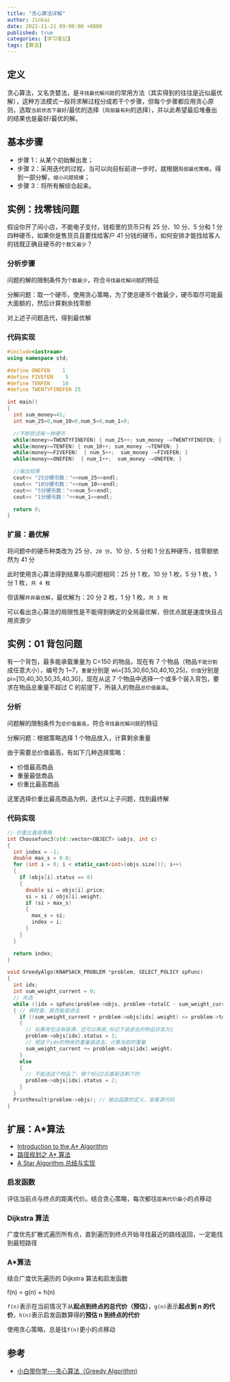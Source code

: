 ```yaml
---
title: "贪心算法详解"
author: Jinkai
date: 2022-11-21 09:00:00 +0800
published: true
categories: [学习笔记]
tags: [算法]
---
```


## 定义

贪心算法，又名贪婪法，是`寻找最优解问题`的常用方法（其实得到的往往是近似最优解），这种方法模式一般将求解过程分成若干个步骤，但每个步骤都应用贪心原则，选取`当前状态下最好`/最优的选择（`局部最有利`的选择），并以此希望最后堆叠出的结果也是最好/最优的解。

## 基本步骤

- 步骤 1：从某个初始解出发；
- 步骤 2：采用迭代的过程，当可以向目标前进一步时，就根据`局部最优策略`，得到一部分解，`缩小问题规模`；
- 步骤 3：将所有解综合起来。

## 实例：找零钱问题

假设你开了间小店，不能电子支付，钱柜里的货币只有 25 分、10 分、5 分和 1 分四种硬币，如果你是售货员且要找给客户 41 分钱的硬币，如何安排才能找给客人的钱既正确且硬币的`个数又最少`？

### 分析步骤

问题的解的限制条件为`个数最少`，符合`寻找最优解问题`的特征

分解问题：取一个硬币，使用贪心策略，为了使总硬币个数最少，硬币取尽可能最大面额的，然后计算剩余找零额

对上述子问题迭代，得到最优解

### 代码实现

```cpp
#include<iostream>
using namespace std;

#define ONEFEN    1
#define FIVEFEN    5
#define TENFEN    10
#define TWENTYFINEFEN 25

int main()
{
  int sum_money=41;
  int num_25=0,num_10=0,num_5=0,num_1=0;

  //不断尝试每一种硬币
  while(money>=TWENTYFINEFEN) { num_25++; sum_money -=TWENTYFINEFEN; }
  while(money>=TENFEN) { num_10++; sum_money -=TENFEN; }
  while(money>=FIVEFEN)  { num_5++;  sum_money -=FIVEFEN; }
  while(money>=ONEFEN)  { num_1++;  sum_money -=ONEFEN; }

  //输出结果
  cout<< "25分硬币数："<<num_25<<endl;
  cout<< "10分硬币数："<<num_10<<endl;
  cout<< "5分硬币数："<<num_5<<endl;
  cout<< "1分硬币数："<<num_1<<endl;

  return 0;
}
```

### 扩展：最优解

将问题中的硬币种类改为 25 分、`20 分`、10 分、5 分和 1 分五种硬币，找零额依然为 41 分

此时使用贪心算法得到结果与原问题相同：25 分 1 枚，10 分 1 枚，5 分 1 枚，1 分 1 枚，`共 4 枚`

但该解`并非最优解`，最优解为：20 分 2 枚，1 分 1 枚，`共 3 枚`

可以看出贪心算法的局限性是不能得到确定的全局最优解，但优点就是速度快且占用资源少

## 实例：01 背包问题

有一个背包，最多能承载重量为 C=150 的物品，现在有 7 个物品（物品`不能分割`成任意大小），编号为 1~7，`重量`分别是 wi=[35,30,60,50,40,10,25]，`价值`分别是 pi=[10,40,30,50,35,40,30]，现在从这 7 个物品中选择一个或多个装入背包，要求在物品总重量不超过 C 的前提下，所装入的物品`总价值最高`。

### 分析

问题解的限制条件为`总价值最高`，符合`寻找最优解问题`的特征

分解问题：根据策略选择 1 个物品放入，计算剩余重量

由于需要总价值最高，有如下几种选择策略：

- 价值最高商品
- 重量最低商品
- 价重比最高商品

这里选择价重比最高商品为例，迭代以上子问题，找到最终解

### 代码实现

```cpp
// 价重比最高策略
int Choosefunc3(std::vector<OBJECT> &objs, int c)
{
  int index = -1;
  double max_s = 0.0;
  for (int i = 0; i < static_cast<int>(objs.size()); i++)
  {
    if (objs[i].status == 0)
    {
      double si = objs[i].price;
      si = si / objs[i].weight;
      if (si > max_s)
      {
        max_s = si;
        index = i;
      }
    }
  }

  return index;
}

void GreedyAlgo(KNAPSACK_PROBLEM *problem, SELECT_POLICY spFunc)
{
  int idx;
  int sum_weight_current = 0;
  // 先选
  while ((idx = spFunc(problem->objs, problem->totalC - sum_weight_current)) != -1)
  { // 再检查，是否能装进去
    if ((sum_weight_current + problem->objs[idx].weight) <= problem->totalC)
    {
      // 如果背包没有装满，还可以再装,标记下装进去的物品状态为1
      problem->objs[idx].status = 1;
      // 把这个idx的物体的重量装进去，计算当前的重量
      sum_weight_current += problem->objs[idx].weight;
    }
    else
    {
      // 不能选这个物品了，做个标记2后重新选剩下的
      problem->objs[idx].status = 2;
    }
  }
  PrintResult(problem->objs); // 输出函数的定义，查看源代码
}
```

## 扩展：A\*算法

- [Introduction to the A\* Algorithm](https://www.redblobgames.com/pathfinding/a-star/introduction.html)
- [路径规划之 A\* 算法](https://zhuanlan.zhihu.com/p/54510444)
- [A Star Algorithm 总结与实现](https://scm_mos.gitlab.io/motion-planner/a-star/)

### 启发函数

评估当前点与终点的距离代价。结合贪心策略，每次都往`距离代价最小`的点移动

### Dijkstra 算法

广度优先扩散式遍历所有点，直到遍历到终点开始寻找最近的路线返回，一定能找到最短路径

### A\*算法

结合广度优先遍历的 Dijkstra 算法和启发函数

f(n) = g(n) + h(n)

`f(n)`表示在当前情况下从**起点到终点的总代价（预估）**，`g(n)`表示**起点到 n 的代价**，`h(n)`表示启发函数算得的**预估 n 到终点的代价**

使用贪心策略，总是往`f(n)`更小的点移动

## 参考

- [小白带你学---贪心算法（Greedy Algorithm)](https://zhuanlan.zhihu.com/p/53334049)

